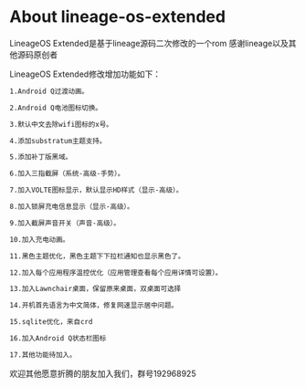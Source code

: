 # About lineage-os-extended


LineageOS Extended是基于lineage源码二次修改的一个rom
感谢lineage以及其他源码原创者


LineageOS Extended修改增加功能如下：
```bash
1.Android Q过渡动画。

2.Android Q电池图标切换。

3.默认中文去除wifi图标的x号。

4.添加substratum主题支持。

5.添加补丁版黑域。

6.加入三指截屏（系统-高级-手势）。

7.加入VOLTE图标显示，默认显示HD样式（显示-高级）。

8.加入锁屏充电信息显示（显示-高级）。

9.加入截屏声音开关（声音-高级）。

10.加入充电动画。

11.黑色主题优化，黑色主题下下拉栏通知也显示黑色了。

12.加入每个应用程序温控优化（应用管理查看每个应用详情可设置）。

13.加入Lawnchair桌面，保留原来桌面，双桌面可选择

14.开机首先语言为中文简体，修复网速显示居中问题。

15.sqlite优化，来自crd

16.加入Android Q状态栏图标

17.其他功能待加入。
```
欢迎其他愿意折腾的朋友加入我们，群号192968925
